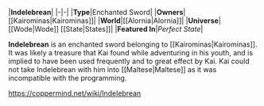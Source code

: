 |**Indelebrean**|
|-|-|
|**Type**|Enchanted Sword|
|**Owners**|[[Kairominas\|Kairominas]]|
|**World**|[[Alornia\|Alornia]]|
|**Universe**|[[Wode\|Wode]] [[State\|States]]|
|**Featured In**|*Perfect State*|

**Indelebrean** is an enchanted sword belonging to [[Kairominas\|Kairominas]]. It was likely a treasure that Kai found while adventuring in his youth, and is implied to have been used frequently and to great effect by Kai. Kai could not take Indelebrean with him into [[Maltese\|Maltese]] as it was incompatible with the programming.



https://coppermind.net/wiki/Indelebrean